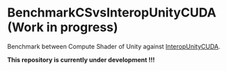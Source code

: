 # BenchmarkCSvsInteropUnityCUDA (Work in progress)

Benchmark between Compute Shader of Unity against [InteropUnityCUDA](https://github.com/davidAlgis/InteropUnityCUDA). 

__This repository is currently under development !!!__
